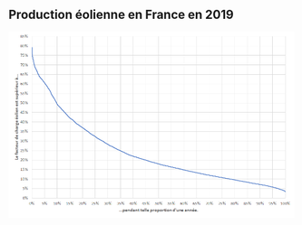 ## Production éolienne en France en 2019

![monotone_facteur_charge_eolien_france_2019](images/monotone_facteur_charge_eolien_france_2019.png)
